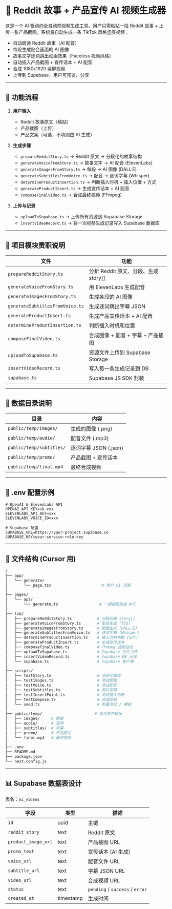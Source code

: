 # 🎩 Reddit 故事 + 产品宣传 AI 视频生成器

这是一个 AI 驱动的全自动短视频生成工具。用户只需粘贴一段 Reddit 故事 + 上传一张产品截图，系统将自动生成一条 TikTok 风格竖屏视频：

* 自动朗读 Reddit 故事（AI 配音）
* 每段生成贴合画面的 AI 图像
* 故事文字逐词跳出动画效果（Faceless 视频风格）
* 自动插入产品截图 + 宣传话本 + AI 配音
* 合成 1080x1920 竖屏视频
* 上传到 Supabase，用户可预览、分享

---

## 🚀 功能流程

1. **用户输入**

   * Reddit 故事原文（粘贴）
   * 产品截图（上传）
   * 产品文案（可选，不填则由 AI 生成）

2. **生成步骤**

   * `prepareRedditStory.ts` → Reddit 原文 → 分段化的故事结构
   * `generateVoiceFromStory.ts` → 故事文字 → AI 配音 (ElevenLabs)
   * `generateImagesFromStory.ts` → 每段 → AI 图像 (DALL·E)
   * `generateSubtitlesFromVoice.ts` → 配音 → 逐词字幕 (Whisper)
   * `determineProductInsertion.ts` → 判断插入时机 + 插入位置 + 方式
   * `generateProductInsert.ts` → 生成宣传话本 + AI 配音
   * `composeFinalVideo.ts` → 合成最终视频 (FFmpeg)

3. **上传与记录**

   * `uploadToSupabase.ts` → 上传所有资源到 Supabase Storage
   * `insertVideoRecord.ts` → 将一次视频生成记录写入 Supabase 数据库

---

## 🧠 项目模块责职说明

| 文件                              | 功能                          
| ------------------------------- | --------------------------- 
| `prepareRedditStory.ts`         | 分析 Reddit 原文、分段、生成 story\[] 
| `generateVoiceFromStory.ts`     | 用 ElevenLabs 生成配音           
| `generateImagesFromStory.ts`    | 生成各段的 AI 图像                 
| `generateSubtitlesFromVoice.ts` | 生成逐词跳出字幕 JSON               
| `generateProductInsert.ts`      | 生成产品宣传话本 + AI 配音            
| `determineProductInsertion.ts`  | 判断插入时机和位置                   
| `composeFinalVideo.ts`          | 合成图像 + 配音 + 字幕 + 产品插图       
| `uploadToSupabase.ts`           | 资源文件上传到 Supabase Storage    
| `insertVideoRecord.ts`          | 写入每一条生成记录到 DB               
| `supabase.ts`                   | Supabase JS SDK 封装          

---

## 📅 数据目录说明

| 目录                       | 内容                
| ------------------------ | ----------------- 
| `public/temp/images/`    | 生成的图像 (.png)      
| `public/temp/audio/`     | 配音文件 (.mp3)       
| `public/temp/subtitles/` | 逐词字幕 JSON (.json) 
| `public/temp/promo/`     | 产品截图 + 宣传话本       
| `public/temp/final.mp4`  | 最终合成视频            

---

## 🔐 .env 配置示例

```env
# OpenAI & ElevenLabs API
OPENAI_API_KEY=sk-xxx
ELEVENLABS_API_KEY=xxx
ELEVENLABS_VOICE_ID=xxx

# Supabase 配置
SUPABASE_URL=https://your-project.supabase.co
SUPABASE_KEY=your-service-role-key
```

---

## 📂 文件结构 (Cursor 用)

```bash
/
├── app/
│   └── generate/
│       └── page.tsx                      # 用户 UI 页面
│
├── pages/
│   └── api/
│       └── generate.ts                  # 一键视频生成 API
│
├── lib/
│   ├── prepareRedditStory.ts           # 分段创建 story[]
│   ├── generateVoiceFromStory.ts       # 配音生成 (TTS)
│   ├── generateImagesFromStory.ts      # 图像生成 (DALL-E)
│   ├── generateSubtitlesFromVoice.ts   # 逐词字幕 (Whisper)
│   ├── determineProductInsertion.ts    # 插入时机判断 (GPT)
│   ├── generateProductInsert.ts        # 生成宣传话本
│   ├── composeFinalVideo.ts            # FFmpeg 视频合成
│   ├── uploadToSupabase.ts             # Supabase 文件上传
│   ├── insertVideoRecord.ts            # Supabase DB 记录
│   └── supabase.ts                     # Supabase 客户端
│
├── scripts/
│   ├── testStory.ts                    # 测试全路径
│   ├── testImages.ts                   # 测试图像
│   ├── testVoice.ts                    # 测试配音
│   ├── testSubtitles.ts                # 测试字幕
│   ├── testInsertPoint.ts              # 测试插入判断
│   ├── testCompose.ts                  # 合成视频
│   └── seed.ts                         # 批量测试 / 模板
│
├── public/temp/                       # 本地文件输出
│   ├── images/     # 图像
│   ├── audio/      # 音频
│   ├── subtitles/  # 字幕
│   ├── promo/      # 产品图文
│   └── final.mp4   # 最终视频
│
├── .env
├── README.md
├── package.json
└── next.config.js
```

---

## 📊 Supabase 数据表设计

表名：`ai_videos`

| 字段                  | 类型        | 描述                              
| ------------------- | --------- | ------------------------------- 
| `id`                | uuid      | 主键                              
| `reddit_story`      | text      | Reddit 原文                       
| `product_image_url` | text      | 产品截图 URL                        
| `promo_text`        | text      | 宣传话本 (AI 生成)                    
| `voice_url`         | text      | 配音文件 URL                        
| `subtitle_url`      | text      | 字幕 JSON URL                     
| `video_url`         | text      | 合成视频 URL                        
| `status`            | text      | `pending` / `success` / `error` 
| `created_at`        | timestamp | 生成时间                            
